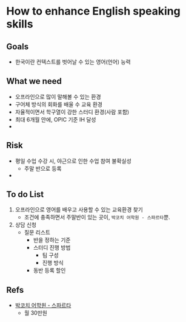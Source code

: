 # How to enhance English speaking skills

## Goals
- 한국이란 컨텍스트를 벗어날 수 있는 영어(언어) 능력

## What we need
- 오프라인으로 많이 말해볼 수 있는 환경
- 구어체 방식의 회화를 배울 수 교육 환경
- 자율적이면서 학구열이 강한 스터디 환경(사람 포함)
- 최대 6개월 안에, OPIC 기준 IH 달성
- 

## Risk
- 평일 수업 수강 시, 야근으로 인한 수업 참여 불확실성
	- 주말 반으로 등록
- 

## To do List
1. 오프라인으로 영어를 배우고 사용할 수 있는 교육환경 찾기
	- 조건에 충족하면서 주말반이 있는 곳이, `박코치 어학원 - 스파르타`뿐.
2. 상담 신청
	- 질문 리스트
		- 반을 정하는 기준
		- 스터디 진행 방법
			- 팀 구성
			- 진행 방식
		- 동반 등록 할인

## Refs
- [박코치 어학원 - 스파르타](http://www.parkcoach.com/academy/03_intro/?_id=10&_mode=sparta&mode=3)
	- 월 30만원